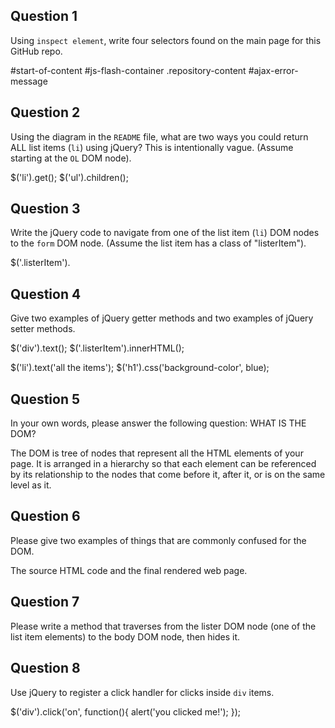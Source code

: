 ## Question 1

Using `inspect element`, write four selectors found on the main page for this
GitHub repo.

<!-- your answer starts here -->
#start-of-content
#js-flash-container
.repository-content
#ajax-error-message
<!-- your answer ends here -->

## Question 2

Using the diagram in the `README` file, what are two ways you could return ALL
list items (`li`) using jQuery? This is intentionally vague. (Assume starting
at the `OL` DOM node).

<!-- your answer starts here -->
$('li').get();
$('ul').children();
<!-- your answer ends here -->

## Question 3

Write the jQuery code to navigate from one of the list item (`li`) DOM nodes to
the `form` DOM node. (Assume the list item has a class of "listerItem").

<!-- your answer starts here -->
$('.listerItem').
<!-- your answer ends here -->

## Question 4

Give two examples of jQuery getter methods and two examples of jQuery setter
methods.

<!-- your answer starts here -->
$('div').text();
$('.listerItem').innerHTML();

$('li').text('all the items');
$('h1').css('background-color', blue);
<!-- your answer ends here -->

## Question 5

In your own words, please answer the following question: WHAT IS THE DOM?

<!-- your answer starts here -->
The DOM is tree of nodes that represent all the HTML elements of your page. It
is arranged in a hierarchy so that each element can be referenced by its
relationship to the nodes that come before it, after it, or is on the same
level as it.
<!-- your answer ends here -->

## Question 6

Please give two examples of things that are commonly confused for the DOM.

<!-- your answer starts here -->
The source HTML code and the final rendered web page.
<!-- your answer ends here -->

## Question 7

Please write a method that traverses from the lister DOM node (one of the list
item elements) to the body DOM node, then hides it.

<!-- your answer starts here -->

<!-- your answer ends here -->

## Question 8

Use jQuery to register a click handler for clicks inside `div` items.

<!-- your answer starts here -->
$('div').click('on', function(){
  alert('you clicked me!');
});
<!-- your answer ends here -->
